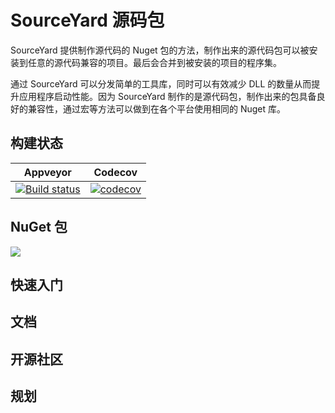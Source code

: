 # SourceYard 源码包

SourceYard 提供制作源代码的 Nuget 包的方法，制作出来的源代码包可以被安装到任意的源代码兼容的项目。最后会合并到被安装的项目的程序集。

通过 SourceYard 可以分发简单的工具库，同时可以有效减少 DLL 的数量从而提升应用程序启动性能。因为 SourceYard 制作的是源代码包，制作出来的包具备良好的兼容性，通过宏等方法可以做到在各个平台使用相同的 Nuget 库。

## 构建状态

Appveyor|Codecov
:-:|:-:
[![Build status][ai]][al]|[![codecov][ci]][cl]

<!-- a / c 是所用插件的首字母，i 是 icon，l 是 link。 -->

[ai]: https://ci.appveyor.com/api/projects/status/kxn9iakcittmvrcj?svg=true
[al]: https://ci.appveyor.com/project/xinyuehtx/sourceyard
[ci]: https://codecov.io/gh/dotnet-campus/SourceYard/branch/master/graph/badge.svg
[cl]: https://codecov.io/gh/dotnet-campus/SourceYard

## NuGet 包

[![](https://img.shields.io/nuget/v/dotnetCampus.SourceYard.svg)](https://www.nuget.org/packages/dotnetCampus.SourceYard)

## 快速入门

## 文档

## 开源社区

## 规划
